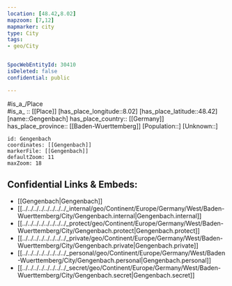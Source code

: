 ```yaml
---
location: [48.42,8.02] 
mapzoom: [7,12] 
mapmarker: city 
type: City
tags:
- geo/City


SpocWebEntityId: 30410
isDeleted: false
confidential: public

---
```

#is_a_/Place  
#is_a_ :: [[Place]] 
[has_place_longitude::8.02] 
[has_place_latitude::48.42] 
[name::Gengenbach] 
has_place_country:: [[Germany]]  
has_place_province:: [[Baden-Wuerttemberg]] 
[Population::] 
[Unknown::] 


```leaflet
id: Gengenbach
coordinates: [[Gengenbach]] 
markerFile: [[Gengenbach]] 
defaultZoom: 11 
maxZoom: 18
```


## Confidential Links & Embeds: 
- [[Gengenbach|Gengenbach]]  
- [[../../../../../../../../_internal/geo/Continent/Europe/Germany/West/Baden-Wuerttemberg/City/Gengenbach.internal|Gengenbach.internal]] 
- [[../../../../../../../../_protect/geo/Continent/Europe/Germany/West/Baden-Wuerttemberg/City/Gengenbach.protect|Gengenbach.protect]] 
- [[../../../../../../../../_private/geo/Continent/Europe/Germany/West/Baden-Wuerttemberg/City/Gengenbach.private|Gengenbach.private]] 
- [[../../../../../../../../_personal/geo/Continent/Europe/Germany/West/Baden-Wuerttemberg/City/Gengenbach.personal|Gengenbach.personal]] 
- [[../../../../../../../../_secret/geo/Continent/Europe/Germany/West/Baden-Wuerttemberg/City/Gengenbach.secret|Gengenbach.secret]] 
